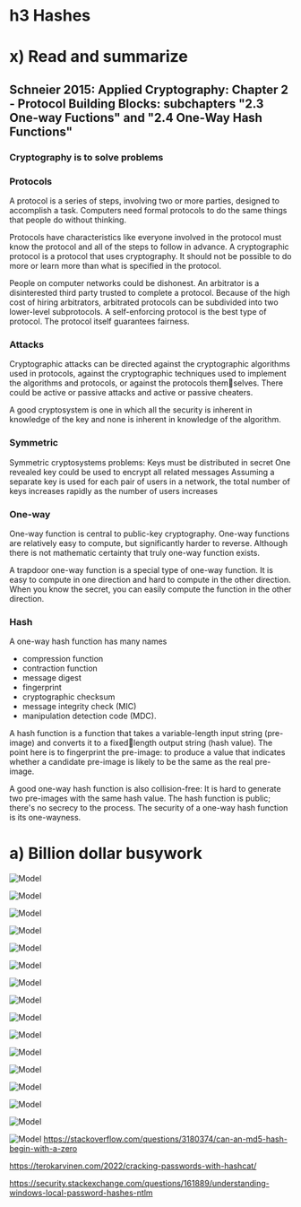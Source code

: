 # h3 Hashes

# x) Read and summarize
## Schneier 2015: Applied Cryptography: Chapter 2 - Protocol Building Blocks: subchapters "2.3 One-way Fuctions" and "2.4 One-Way Hash Functions"

### Cryptography is to solve problems

### Protocols
A protocol is a series of steps, involving two or more parties, designed to
accomplish a task. Computers need formal protocols to do the same things that people do without thinking.

Protocols have characteristics like everyone involved in the protocol must know the protocol and all of the steps to follow in advance. A cryptographic protocol is a protocol that uses cryptography. It should not be possible to do more or learn more than what is specified in the protocol.

People on computer networks could be dishonest. An arbitrator is a disinterested third party trusted to complete a protocol. Because of the high cost of hiring arbitrators, arbitrated protocols can be subdivided into two lower-level subprotocols. A self-enforcing protocol is the best type of protocol. The protocol itself guarantees fairness.

### Attacks
Cryptographic attacks can be directed against the cryptographic algorithms used in protocols, against the cryptographic techniques used to implement the algorithms and protocols, or against the protocols themselves.
There could be active or passive attacks and active or passive cheaters.

A good cryptosystem is one in which all the security is inherent in knowledge of the key and none is inherent in knowledge of the algorithm.

### Symmetric
Symmetric cryptosystems problems:
Keys must be distributed in secret
One revealed key could be used to encrypt all related messages
Assuming a separate key is used for each pair of users in a network, the total number of keys increases rapidly as the number of users increases

### One-way
One-way function is central to public-key cryptography. One-way functions are relatively easy to compute, but significantly harder to reverse. Although there is not mathematic certainty that truly one-way function exists.

A trapdoor one-way function is a special type of one-way function. It is easy to compute in one direction and hard to compute in the other direction. When you know the secret, you can easily compute the function in the other direction.

### Hash
A one-way hash function has many names
- compression function
- contraction function
- message digest
- fingerprint
- cryptographic checksum
- message integrity check (MIC)
- manipulation detection code (MDC).

A hash function is a function that takes a variable-length input string (pre-image) and converts it to a fixedlength output string (hash value). The point here is to fingerprint the pre-image: to produce a value that indicates whether a candidate pre-image is likely to be the same as the real pre-image.

A good one-way hash function is also collision-free: It is hard to generate two pre-images with the same hash value. The hash function is public; there's no secrecy to the process. The security of a one-way hash function is its one-wayness.

# a) Billion dollar busywork

![Model](https://github.com/bek817/TrusttoBlockchain/blob/main/Diagram.JPG)

![Model](https://github.com/bek817/TrusttoBlockchain/blob/main/Diagram.JPG)

![Model](https://github.com/bek817/TrusttoBlockchain/blob/main/Diagram.JPG)

![Model](https://github.com/bek817/TrusttoBlockchain/blob/main/Diagram.JPG)

![Model](https://github.com/bek817/TrusttoBlockchain/blob/main/Diagram.JPG)

![Model](https://github.com/bek817/TrusttoBlockchain/blob/main/Diagram.JPG)

![Model](https://github.com/bek817/TrusttoBlockchain/blob/main/Diagram.JPG)

![Model](https://github.com/bek817/TrusttoBlockchain/blob/main/Diagram.JPG)

![Model](https://github.com/bek817/TrusttoBlockchain/blob/main/Diagram.JPG)

![Model](https://github.com/bek817/TrusttoBlockchain/blob/main/Diagram.JPG)

![Model](https://github.com/bek817/TrusttoBlockchain/blob/main/Diagram.JPG)

![Model](https://github.com/bek817/TrusttoBlockchain/blob/main/Diagram.JPG)

![Model](https://github.com/bek817/TrusttoBlockchain/blob/main/Diagram.JPG)

![Model](https://github.com/bek817/TrusttoBlockchain/blob/main/Diagram.JPG)

![Model](https://github.com/bek817/TrusttoBlockchain/blob/main/Diagram.JPG)

![Model](https://github.com/bek817/TrusttoBlockchain/blob/main/Diagram.JPG)
https://stackoverflow.com/questions/3180374/can-an-md5-hash-begin-with-a-zero



https://terokarvinen.com/2022/cracking-passwords-with-hashcat/



https://security.stackexchange.com/questions/161889/understanding-windows-local-password-hashes-ntlm
